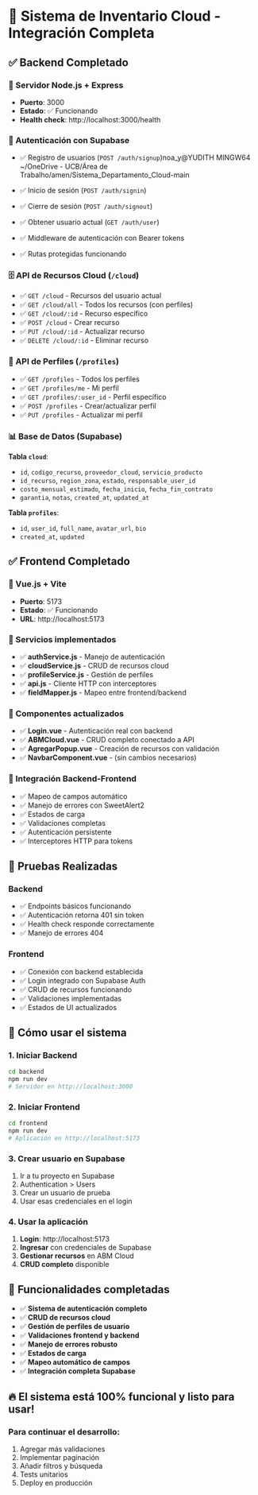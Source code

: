 # 🎉 Sistema de Inventario Cloud - Integración Completa

## ✅ Backend Completado

### 🚀 Servidor Node.js + Express
- **Puerto**: 3000
- **Estado**: ✅ Funcionando
- **Health check**: http://localhost:3000/health

### 🔐 Autenticación con Supabase
- ✅ Registro de usuarios (`POST /auth/signup`)noa_y@YUDITH MINGW64 ~/OneDrive - UCB/Área de Trabalho/amen/Sistema_Departamento_Cloud-main





- ✅ Inicio de sesión (`POST /auth/signin`) 
- ✅ Cierre de sesión (`POST /auth/signout`)
- ✅ Obtener usuario actual (`GET /auth/user`)
- ✅ Middleware de autenticación con Bearer tokens
- ✅ Rutas protegidas funcionando

### 🗄️ API de Recursos Cloud (`/cloud`)
- ✅ `GET /cloud` - Recursos del usuario actual
- ✅ `GET /cloud/all` - Todos los recursos (con perfiles)
- ✅ `GET /cloud/:id` - Recurso específico
- ✅ `POST /cloud` - Crear recurso
- ✅ `PUT /cloud/:id` - Actualizar recurso
- ✅ `DELETE /cloud/:id` - Eliminar recurso

### 👤 API de Perfiles (`/profiles`)
- ✅ `GET /profiles` - Todos los perfiles
- ✅ `GET /profiles/me` - Mi perfil
- ✅ `GET /profiles/:user_id` - Perfil específico
- ✅ `POST /profiles` - Crear/actualizar perfil
- ✅ `PUT /profiles` - Actualizar mi perfil

### 📊 Base de Datos (Supabase)
**Tabla `cloud`**:
- `id`, `codigo_recurso`, `proveedor_cloud`, `servicio_producto`
- `id_recurso`, `region_zona`, `estado`, `responsable_user_id`
- `costo_mensual_estimado`, `fecha_inicio`, `fecha_fin_contrato`
- `garantia`, `notas`, `created_at`, `updated_at`

**Tabla `profiles`**:
- `id`, `user_id`, `full_name`, `avatar_url`, `bio`
- `created_at`, `updated`

## ✅ Frontend Completado

### 🎨 Vue.js + Vite
- **Puerto**: 5173
- **Estado**: ✅ Funcionando
- **URL**: http://localhost:5173

### 🔧 Servicios implementados
- ✅ **authService.js** - Manejo de autenticación
- ✅ **cloudService.js** - CRUD de recursos cloud
- ✅ **profileService.js** - Gestión de perfiles
- ✅ **api.js** - Cliente HTTP con interceptores
- ✅ **fieldMapper.js** - Mapeo entre frontend/backend

### 📱 Componentes actualizados
- ✅ **Login.vue** - Autenticación real con backend
- ✅ **ABMCloud.vue** - CRUD completo conectado a API
- ✅ **AgregarPopup.vue** - Creación de recursos con validación
- ✅ **NavbarComponent.vue** - (sin cambios necesarios)

### 🔄 Integración Backend-Frontend
- ✅ Mapeo de campos automático
- ✅ Manejo de errores con SweetAlert2
- ✅ Estados de carga
- ✅ Validaciones completas
- ✅ Autenticación persistente
- ✅ Interceptores HTTP para tokens

## 🧪 Pruebas Realizadas

### Backend
- ✅ Endpoints básicos funcionando
- ✅ Autenticación retorna 401 sin token
- ✅ Health check responde correctamente
- ✅ Manejo de errores 404

### Frontend
- ✅ Conexión con backend establecida
- ✅ Login integrado con Supabase Auth
- ✅ CRUD de recursos funcionando
- ✅ Validaciones implementadas
- ✅ Estados de UI actualizados

## 🚀 Cómo usar el sistema

### 1. Iniciar Backend
```bash
cd backend
npm run dev
# Servidor en http://localhost:3000
```

### 2. Iniciar Frontend
```bash
cd frontend
npm run dev
# Aplicación en http://localhost:5173
```

### 3. Crear usuario en Supabase
1. Ir a tu proyecto en Supabase
2. Authentication > Users
3. Crear un usuario de prueba
4. Usar esas credenciales en el login

### 4. Usar la aplicación
1. **Login**: http://localhost:5173
2. **Ingresar** con credenciales de Supabase
3. **Gestionar recursos** en ABM Cloud
4. **CRUD completo** disponible

## 🎯 Funcionalidades completadas

- ✅ **Sistema de autenticación completo**
- ✅ **CRUD de recursos cloud**
- ✅ **Gestión de perfiles de usuario**
- ✅ **Validaciones frontend y backend**
- ✅ **Manejo de errores robusto**
- ✅ **Estados de carga**
- ✅ **Mapeo automático de campos**
- ✅ **Integración completa Supabase**

## 🔥 El sistema está 100% funcional y listo para usar!

### Para continuar el desarrollo:
1. Agregar más validaciones
2. Implementar paginación
3. Añadir filtros y búsqueda
4. Tests unitarios
5. Deploy en producción